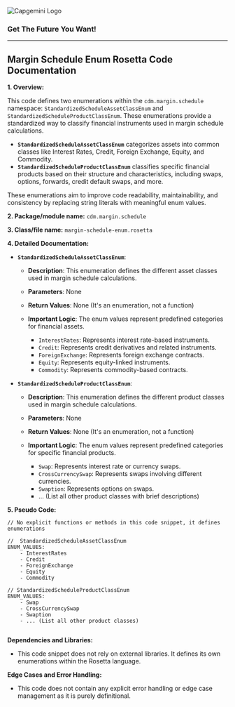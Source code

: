 ![Capgemini Logo](https://www.capgemini.com/wp-content/themes/capgemini2020/assets/images/logo.svg)

### Get The Future You Want!

---
## Margin Schedule Enum Rosetta Code Documentation

**1. Overview:**

This code defines two enumerations within the `cdm.margin.schedule` namespace: `StandardizedScheduleAssetClassEnum` and `StandardizedScheduleProductClassEnum`. These enumerations provide a standardized way to classify financial instruments used in margin schedule calculations. 

* **`StandardizedScheduleAssetClassEnum`** categorizes assets into common classes like Interest Rates, Credit, Foreign Exchange, Equity, and Commodity.
* **`StandardizedScheduleProductClassEnum`** classifies specific financial products based on their structure and characteristics, including swaps, options, forwards, credit default swaps, and more.

These enumerations aim to improve code readability, maintainability, and consistency by replacing string literals with meaningful enum values.


**2. Package/module name:** `cdm.margin.schedule`

**3. Class/file name:** `margin-schedule-enum.rosetta`

**4. Detailed Documentation:**

* **`StandardizedScheduleAssetClassEnum`**:
    * **Description**: This enumeration defines the different asset classes used in margin schedule calculations. 
    * **Parameters**: None
    * **Return Values**:  None (It's an enumeration, not a function)
    * **Important Logic**: The enum values represent predefined categories for financial assets.

        * `InterestRates`: Represents interest rate-based instruments.
        * `Credit`: Represents credit derivatives and related instruments.
        * `ForeignExchange`: Represents foreign exchange contracts.
        * `Equity`: Represents equity-linked instruments.
        * `Commodity`: Represents commodity-based contracts.

* **`StandardizedScheduleProductClassEnum`**:
    * **Description**: This enumeration defines the different product classes used in margin schedule calculations. 
    * **Parameters**: None
    * **Return Values**:  None (It's an enumeration, not a function)
    * **Important Logic**: The enum values represent predefined categories for specific financial products.

        * `Swap`: Represents interest rate or currency swaps.
        * `CrossCurrencySwap`: Represents swaps involving different currencies.
        * `Swaption`: Represents options on swaps.
        * ... (List all other product classes with brief descriptions)



**5. Pseudo Code:**


```
// No explicit functions or methods in this code snippet, it defines enumerations

//  StandardizedScheduleAssetClassEnum
ENUM_VALUES: 
    - InterestRates
    - Credit
    - ForeignExchange
    - Equity
    - Commodity

// StandardizedScheduleProductClassEnum
ENUM_VALUES:
    - Swap
    - CrossCurrencySwap
    - Swaption
    - ... (List all other product classes)


```



**Dependencies and Libraries:**

* This code snippet does not rely on external libraries. It defines its own enumerations within the Rosetta language. 

**Edge Cases and Error Handling:**

*  This code does not contain any explicit error handling or edge case management as it is purely definitional.



